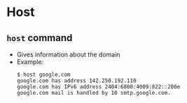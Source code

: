 # Host

## `host` command

- Gives information about the domain
- Example:
  ```
  $ host google.com
  google.com has address 142.250.192.110
  google.com has IPv6 address 2404:6800:4009:822::200e
  google.com mail is handled by 10 smtp.google.com.
  ```